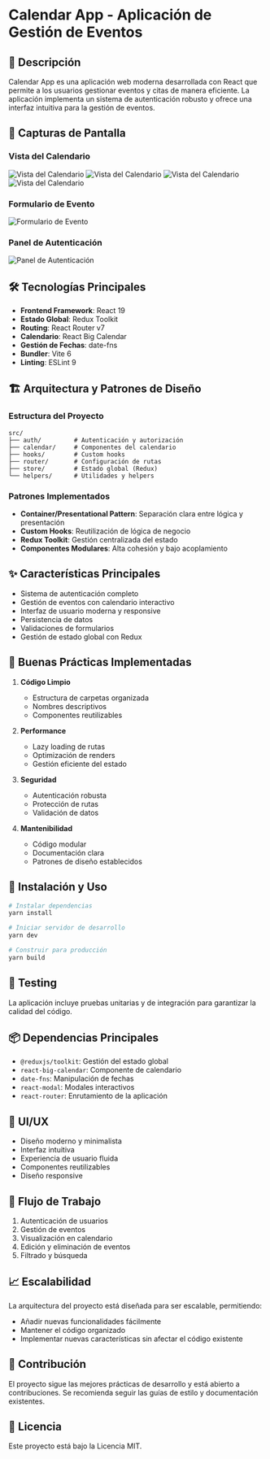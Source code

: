 # Calendar App - Aplicación de Gestión de Eventos

## 🚀 Descripción

Calendar App es una aplicación web moderna desarrollada con React que permite a los usuarios gestionar eventos y citas de manera eficiente. La aplicación implementa un sistema de autenticación robusto y ofrece una interfaz intuitiva para la gestión de eventos.

## 📸 Capturas de Pantalla

### Vista del Calendario

![Vista del Calendario](https://github.com/jorgearguellles/calendar/blob/main/public/1.png)
![Vista del Calendario](https://github.com/jorgearguellles/calendar/blob/main/public/2.png)
![Vista del Calendario](https://github.com/jorgearguellles/calendar/blob/main/public/3.png)
![Vista del Calendario](https://github.com/jorgearguellles/calendar/blob/main/public/4.png)

### Formulario de Evento

![Formulario de Evento](https://github.com/jorgearguellles/calendar/blob/main/public/5.png)

### Panel de Autenticación

![Panel de Autenticación](https://github.com/jorgearguellles/calendar/blob/main/public/6.png)

## 🛠️ Tecnologías Principales

- **Frontend Framework**: React 19
- **Estado Global**: Redux Toolkit
- **Routing**: React Router v7
- **Calendario**: React Big Calendar
- **Gestión de Fechas**: date-fns
- **Bundler**: Vite 6
- **Linting**: ESLint 9

## 🏗️ Arquitectura y Patrones de Diseño

### Estructura del Proyecto

```
src/
├── auth/         # Autenticación y autorización
├── calendar/     # Componentes del calendario
├── hooks/        # Custom hooks
├── router/       # Configuración de rutas
├── store/        # Estado global (Redux)
└── helpers/      # Utilidades y helpers
```

### Patrones Implementados

- **Container/Presentational Pattern**: Separación clara entre lógica y presentación
- **Custom Hooks**: Reutilización de lógica de negocio
- **Redux Toolkit**: Gestión centralizada del estado
- **Componentes Modulares**: Alta cohesión y bajo acoplamiento

## ✨ Características Principales

- Sistema de autenticación completo
- Gestión de eventos con calendario interactivo
- Interfaz de usuario moderna y responsive
- Persistencia de datos
- Validaciones de formularios
- Gestión de estado global con Redux

## 🎯 Buenas Prácticas Implementadas

1. **Código Limpio**

   - Estructura de carpetas organizada
   - Nombres descriptivos
   - Componentes reutilizables

2. **Performance**

   - Lazy loading de rutas
   - Optimización de renders
   - Gestión eficiente del estado

3. **Seguridad**

   - Autenticación robusta
   - Protección de rutas
   - Validación de datos

4. **Mantenibilidad**
   - Código modular
   - Documentación clara
   - Patrones de diseño establecidos

## 🚀 Instalación y Uso

```bash
# Instalar dependencias
yarn install

# Iniciar servidor de desarrollo
yarn dev

# Construir para producción
yarn build
```

## 🧪 Testing

La aplicación incluye pruebas unitarias y de integración para garantizar la calidad del código.

## 📦 Dependencias Principales

- `@reduxjs/toolkit`: Gestión del estado global
- `react-big-calendar`: Componente de calendario
- `date-fns`: Manipulación de fechas
- `react-modal`: Modales interactivos
- `react-router`: Enrutamiento de la aplicación

## 🎨 UI/UX

- Diseño moderno y minimalista
- Interfaz intuitiva
- Experiencia de usuario fluida
- Componentes reutilizables
- Diseño responsive

## 🔄 Flujo de Trabajo

1. Autenticación de usuarios
2. Gestión de eventos
3. Visualización en calendario
4. Edición y eliminación de eventos
5. Filtrado y búsqueda

## 📈 Escalabilidad

La arquitectura del proyecto está diseñada para ser escalable, permitiendo:

- Añadir nuevas funcionalidades fácilmente
- Mantener el código organizado
- Implementar nuevas características sin afectar el código existente

## 🤝 Contribución

El proyecto sigue las mejores prácticas de desarrollo y está abierto a contribuciones. Se recomienda seguir las guías de estilo y documentación existentes.

## 📝 Licencia

Este proyecto está bajo la Licencia MIT.
